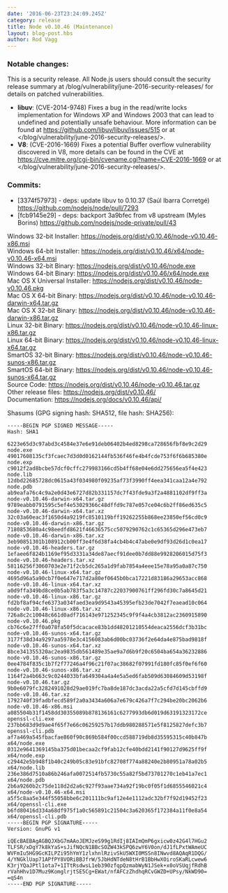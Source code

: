 ```yaml
---
date: '2016-06-23T23:24:09.245Z'
category: release
title: Node v0.10.46 (Maintenance)
layout: blog-post.hbs
author: Rod Vagg
---
```


<!--lint disable prohibited-strings-->
<!--lint disable maximum-line-length-->
<!--lint disable no-literal-urls-->
<!--lint disable no-shortcut-reference-link-->

### Notable changes:

This is a security release. All Node.js users should consult the security release summary at /blog/vulnerability/june-2016-security-releases/ for details on patched vulnerabilities.

- **libuv**: (CVE-2014-9748) Fixes a bug in the read/write locks implementation for Windows XP and Windows 2003 that can lead to undefined and potentially unsafe behaviour. More information can be found at https://github.com/libuv/libuv/issues/515 or at </blog/vulnerability/june-2016-security-releases/>.
- **V8**: (CVE-2016-1669) Fixes a potential Buffer overflow vulnerability discovered in V8, more details can be found in the CVE at https://cve.mitre.org/cgi-bin/cvename.cgi?name=CVE-2016-1669 or at </blog/vulnerability/june-2016-security-releases/>.

### Commits:

- [3374f57973] - deps: update libuv to 0.10.37 (Saúl Ibarra Corretgé) https://github.com/nodejs/node/pull/7293
- [fcb9145e29] - deps: backport 3a9bfec from v8 upstream (Myles Borins) https://github.com/nodejs/node-private/pull/43

Windows 32-bit Installer: https://nodejs.org/dist/v0.10.46/node-v0.10.46-x86.msi \
Windows 64-bit Installer: https://nodejs.org/dist/v0.10.46/x64/node-v0.10.46-x64.msi \
Windows 32-bit Binary: https://nodejs.org/dist/v0.10.46/node.exe \
Windows 64-bit Binary: https://nodejs.org/dist/v0.10.46/x64/node.exe \
Mac OS X Universal Installer: https://nodejs.org/dist/v0.10.46/node-v0.10.46.pkg \
Mac OS X 64-bit Binary: https://nodejs.org/dist/v0.10.46/node-v0.10.46-darwin-x64.tar.gz \
Mac OS X 32-bit Binary: https://nodejs.org/dist/v0.10.46/node-v0.10.46-darwin-x86.tar.gz \
Linux 32-bit Binary: https://nodejs.org/dist/v0.10.46/node-v0.10.46-linux-x86.tar.gz \
Linux 64-bit Binary: https://nodejs.org/dist/v0.10.46/node-v0.10.46-linux-x64.tar.gz \
SmartOS 32-bit Binary: https://nodejs.org/dist/v0.10.46/node-v0.10.46-sunos-x86.tar.gz \
SmartOS 64-bit Binary: https://nodejs.org/dist/v0.10.46/node-v0.10.46-sunos-x64.tar.gz \
Source Code: https://nodejs.org/dist/v0.10.46/node-v0.10.46.tar.gz \
Other release files: https://nodejs.org/dist/v0.10.46/ \
Documentation: https://nodejs.org/docs/v0.10.46/api/

Shasums (GPG signing hash: SHA512, file hash: SHA256):

```
-----BEGIN PGP SIGNED MESSAGE-----
Hash: SHA1

6223e65d3c97abd3c4584e37e6e91deb06402b4ed8298ca728656fbf8e9c2d29  node.exe
49017608135cf3fcaec7d3d0d0162144fb536f46fe4b4fcde753f6f6b685380e  node.exp
c9012f2ad8bcbe57dcf0cffc279983166cd5b4ff68e04e6dd275656ea5f4e423  node.lib
12dbd22685728dc0615a43f034980f09235af73f3990ff4eea341caa12a4e792  node.pdb
ab9eafa76c4c9a2e0d43e6727d82b331157dc7f43fde9a3f2a4881102df9ff3a  node-v0.10.46-darwin-x64.tar.gz
9789eabb0791595c5ef4e53029366c48dffd9c787e057ce04c6b2ff86ed635c5  node-v0.10.46-darwin-x64.tar.xz
32c03a60eac3f1650d4a9219fc8510119bff19262255b868ee23850ef56cd0c9  node-v0.10.46-darwin-x86.tar.gz
7180853680a4c98eedfd8621f46636575cc5079290762c1c65365d296e473eb7  node-v0.10.46-darwin-x86.tar.xz
3eb90851301b108912cb00ff3e4f6d38fa4cb4b4c47abe0e9df93d26d1c0ea17  node-v0.10.46-headers.tar.gz
1efaee6f824b1169ef95d3331a34de87aecf91dee0b7dd88e9928206015d75f3  node-v0.10.46-headers.tar.xz
58116256f3060703e2e71f2cb5dc265a1d9fab7854a4eee15e78a95a0a87c750  node-v0.10.46-linux-x64.tar.gz
4695d96a5a90cb7f0e647e717d2a80ef0645b0bca17221d83186a29653acc868  node-v0.10.46-linux-x64.tar.xz
a0d9ffa349bd8ce0b5ab783f5a3c14787c22037900761ff296fd30c7a8645d21  node-v0.10.46-linux-x86.tar.gz
fd2bf8af94cfe6373a034faed3ea9d9543a45395efb23de7042f7eaead10c064  node-v0.10.46-linux-x86.tar.xz
726a8c2c10048c661d0adf716143e971252345c9f9f4a4cb3812ac2360915890  node-v0.10.46.pkg
cb76c6e27ff0a078fa50f5dcacace83b1dd48201210554deaca2556dcf3b31bc  node-v0.10.46-sunos-x64.tar.gz
3177f38d34a9297aa5978e3c4156083ab6d00bc03736f2e64da4e875bad9818f  node-v0.10.46-sunos-x64.tar.xz
8bce341355320ac2ea9835db561489e35ae9a7d6b9f20c6504ba654a36232886  node-v0.10.46-sunos-x86.tar.gz
0ee4784f835c1b7f2f77246a4f96c21f07ac38682f07991fd180fc85f0ef6f60  node-v0.10.46-sunos-x86.tar.xz
1164f2a4b663c9c0244033bfa649304a4a4e5a5ed6fab509d63084609d53198f  node-v0.10.46.tar.gz
9b0e6079fc3282491028d29ae019fc7ba8de187dc3acda22a5cfd7d145cbffd9  node-v0.10.46.tar.xz
1792740f39fadbfecd589f2a0a3434a606a7e679c426a7f7c294be20bc2062b6  node-v0.10.46-x86.msi
a085504b31f1458dd30355089b878136161c6277993db6d019d63191323172ce  openssl-cli.exe
237bb683d9d9ae4f65f7e66c06259257b17ddb980288571e5f8125827defc3b7  openssl-cli.pdb
af7a469a545fbacfae860f90c869b584f00ccd588719db8d35595315c40b847b  x64/node.exe
0312e9641369145ba375d01becaa2cf9fab12cfe40bdd2141f90127d9625ff9f  x64/node.exp
c29442e5b948f1b40c249b05c83e91bfc82708f774a88240e2b80951a78a02b5  x64/node.lib
236e386d7510a86b246afa0072514fb5730c55a82f5bd73701270c1eb41a7ec1  x64/node.pdb
2b6a9260b2c75de118d2d2a6c927f93aae734a92f19bc0f05f1d6855546021c4  x64/node-v0.10.46-x64.msi
a5f5c8aa5e344f55058bbe6c201111bc9af12e4e1112adc32bf7f92d19452f23  x64/openssl-cli.exe
b6fd80416d334a68df975f1a0c565891c21504c3a620365f172384a11f0e8a54  x64/openssl-cli.pdb
-----BEGIN PGP SIGNATURE-----
Version: GnuPG v1

iQEcBAEBAgAGBQJXbG7mAAoJEMJzeS99g1RdIj8IAImQmP6gxicw0z42G4l7HGu2
TLFSR/xDgY7k8kYaS+sJifNQcN1BBcSOZW43kSPQ6zwY6V0on/dJ1fLPxtWAmeUC
WVFmIu5HG9GcKILPZi95hYmY1zlxhnlRzivSkU5WXI0MSSn8INwvd8AQAqR1DQG/
4/YNGklUap71APfPY8VORiBBJfrW/5JbHdNTdeN8tHrB1BbHwXOiroSKaRLcwew6
K3rjYQaJPtl1ota7+1ITtRsdwsL1eb390zfqpQzmabWyN1JSek+x0oVSUqjfRdhB
rVahHhv1D7Muz9KomglrjtSE5Cg+EWat/nfAFCzZhdhqRCvGWZD+UPsy/NkWD90=
=qS4n
-----END PGP SIGNATURE-----

```
